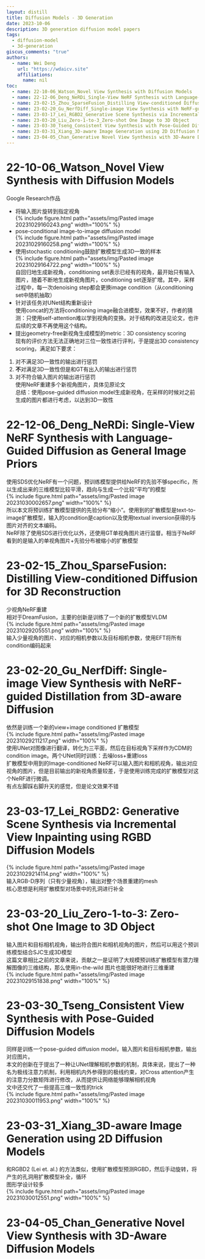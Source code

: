 ```yaml
---  
layout: distill  
title: Diffusion Models - 3D Generation  
date: 2023-10-06  
description: 3D generation diffusion model papers  
tags:  
  - diffusion-model  
  - 3d-generation  
giscus_comments: "true"  
authors:  
  - name: Wei Deng  
    url: "https://wdaicv.site"  
    affiliations:  
      name: nil  
toc:  
  - name: 22-10-06_Watson_Novel View Synthesis with Diffusion Models  
  - name: 22-12-06_Deng_NeRDi_Single-View NeRF Synthesis with Language-Guided Diffusion as General Image Priors  
  - name: 23-02-15_Zhou_SparseFusion_Distilling View-conditioned Diffusion for 3D Reconstruction  
  - name: 23-02-20_Gu_NerfDiff_Single-image View Synthesis with NeRF-guided Distillation from 3D-aware Diffusion  
  - name: 23-03-17_Lei_RGBD2_Generative Scene Synthesis via Incremental View Inpainting using RGBD Diffusion Models  
  - name: 23-03-20_Liu_Zero-1-to-3_Zero-shot One Image to 3D Object  
  - name: 23-03-30_Tseng_Consistent View Synthesis with Pose-Guided Diffusion Models  
  - name: 23-03-31_Xiang_3D-aware Image Generation using 2D Diffusion Models  
  - name: 23-04-05_Chan_Generative Novel View Synthesis with 3D-Aware Diffusion Models  
---  
```

# 22-10-06_Watson_Novel View Synthesis with Diffusion Models  
Google Research作品  
- 将输入图片旋转到指定视角  
{% include figure.html path="assets/img/Pasted image 20231029160243.png" width="100%" %}  
- pose-conditional image-to-image diffusion model  
{% include figure.html path="assets/img/Pasted image 20231029160258.png" width="100%" %}  
- 使用stochastic conditioning鼓励扩散模型生成3D一致的样本  
{% include figure.html path="assets/img/Pasted image 20231029164722.png" width="100%" %}  
自回归地生成新视角，conditioning set表示已经有的视角，最开始只有输入图片，随着不断地生成新视角图片，conditioning set逐渐扩增。其中，采样过程中，每一次denoising step都会更换image condition（从conditioning set中随机抽取）  
- 针对该任务对UNet结构重新设计  
使用concat的方法将conditioning image融合进模型，效果不好，作者的猜测：只使用self-attention难以学到视角的变换。对于结构的改进见论文，也许后续的文章不再使用这个结构。  
- 提出geometry-free新视角生成模型的metric：3D consistency scoring  
现有的评价方法无法正确地对三位一致性进行评判，于是提出3D consistency scoring，满足如下要求：  
1. 对不满足3D一致性的输出进行惩罚  
2. **不**对满足3D一致性但是和GT有出入的输出进行惩罚  
3. 对不符合输入图片的输出进行惩罚  
使用NeRF重建多个新视角图片，具体见原论文  
总结：使用pose-guided diffusion model生成新视角，在采样的时候对之前生成的图片都进行考虑，以达到3D一致性  
  
# 22-12-06_Deng_NeRDi: Single-View NeRF Synthesis with Language-Guided Diffusion as General Image Priors  
使用SDS优化NeRF有一个问题，预训练模型提供给NeRF的先验不够specific，所以生成出来的三维模型比较平滑，趋向与生成一个比较“平均”的模型  
{% include figure.html path="assets/img/Pasted image 20231030002657.png" width="100%" %}  
所以本文将预训练扩散模型提供的先验分布“缩小”。使用到的扩散模型是text-to-image扩散模型，输入的condition是caption以及使用textual inversion获得的与图片对齐的文本编码。  
NeRF除了使用SDS进行优化以外，还使用GT单视角图片进行监督。相当于NeRF看到的是输入的单视角图片+先验分布被缩小的扩散模型  
  
# 23-02-15_Zhou_SparseFusion: Distilling View-conditioned Diffusion for 3D Reconstruction  
少视角NeRF重建  
相对于DreamFusion，主要的创新是训练了一个新的扩散模型VLDM  
{% include figure.html path="assets/img/Pasted image 20231029205551.png" width="100%" %}  
输入少量视角的图片、对应的相机参数以及目标相机参数，使用EFT将所有condition编码起来  
  
# 23-02-20_Gu_NerfDiff: Single-image View Synthesis with NeRF-guided Distillation from 3D-aware Diffusion  
依然是训练一个新的view+image conditioned 扩散模型  
{% include figure.html path="assets/img/Pasted image 20231029211217.png" width="100%" %}  
使用UNet对图像进行翻译，转化为三平面，然后在目标视角下采样作为CDM的condition image。两个UNet同时训练：去噪loss+重建loss  
扩散模型中用到的Image-conditioned NeRF可以输入图片和相机视角，输出对应视角的图片，但是目前输出的新视角质量较差，于是使用训练完成的扩散模型对这个NeRF进行微调。  
有点左脚踩右脚升天的感觉，但是论文效果不错  
  
# 23-03-17_Lei_RGBD2: Generative Scene Synthesis via Incremental View Inpainting using RGBD Diffusion Models  
{% include figure.html path="assets/img/Pasted image 20231029214114.png" width="100%" %}  
输入RGB-D序列（只有少量视角），输出对整个场景重建的mesh  
核心思想是利用扩散模型对场景中的孔洞进行补全  
  
# 23-03-20_Liu_Zero-1-to-3: Zero-shot One Image to 3D Object  
输入图片和目标相机视角，输出符合图片和相机视角的图片，然后可以用这个预训练模型结合SJC生成3D模型  
这篇文章相比之前的文章来说，贡献之一是证明了大规模预训练扩散模型有潜力理解图像的三维结构，那么使用in-the-wild 图片也能很好地进行三维重建  
{% include figure.html path="assets/img/Pasted image 20231029151838.png" width="100%" %}  
  
# 23-03-30_Tseng_Consistent View Synthesis with Pose-Guided Diffusion Models  
同样是训练一个pose-guided diffusion model，输入图片和目标相机参数，输出对应图片。  
本文的创新在于提出了一种让UNet理解相机参数的机制，具体来说，提出了一种名为极线注意力机制，利用相机内外参得到的极线约束，对Cross attention产生的注意力分数矩阵进行修改，从而提供让网络能够理解相机视角  
文中还交代了一些提高三维一致性的trick  
{% include figure.html path="assets/img/Pasted image 20231030011953.png" width="100%" %}  
# 23-03-31_Xiang_3D-aware Image Generation using 2D Diffusion Models  
和RGBD2 (Lei et. al.) 的方法类似，使用扩散模型预测RGBD，然后手动旋转，将产生的孔洞用扩散模型补全，循环  
图形学设计较多  
{% include figure.html path="assets/img/Pasted image 20231030012551.png" width="100%" %}  
  
# 23-04-05_Chan_Generative Novel View Synthesis with 3D-Aware Diffusion Models  

